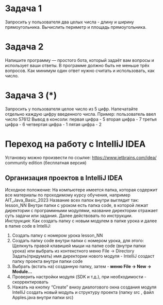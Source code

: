 # Задача 1
Запросить у пользователя два целых числа - длину и ширину прямоугольника.
Вычислить периметр и площадь прямоугольника.

# Задача 2
Напишите программу — простого бота, который задаёт вам вопросы и использует ваши ответы.
В программе должно быть не меньше трёх вопросов.
Как минимум один ответ нужно считать и использовать, как число.

# Задача 3 (*)
Запросить у пользователя целое число из 5 цифр. 
Напечатайте отдельно каждую цифру введенного числа.
Пример: пользователь ввел число 57612
Вывод в консоли:
первая цифра - 5
вторая цифра - 7
третья цифра - 6
четвертая цифра - 1
пятая цифра - 2

# Переход на работу с IntelliJ IDEA
Установку можно произвести по ссылке: https://www.jetbrains.com/idea/
community edition (бесплатная версия)

## Организация проектов в IntelliJ IDEA
Исходное положение:
На компьютере имеется папка, которая содержит все материалы по проходимому курсу обучения, например
AIT_Java_Basic_2023
Название всех папок внутри выглядит так: lesson_NN
Внутри папки с уроком есть папка code, в которой лежат директории с программными модулями,
название директории отражает суть задачи или задания.
Далее действовать по инструкции.
Инструкция: Как создать папку с новым модулем в папке урока и далее в папке code в IntelliJ:
1. Создать папку с номером урока lesson_NN
2. Создать папку code внутри папки с номером урока, для этого:
   Щелкнуть правой клавишей мыши на папке code (внутри папки урока)
   или выбрать из контекстного меню File -> Directory
   Задать(придумать) имя директории нового модуля - IntelliJ создаст папку проекта внутри папки code
4. Выбрать (встать на) созданную папку, затем - **меню File -> New -> Module...**
5. Проверить настройки модуля (SDK и т.д.), при необходимости - скорректировать
6. Нажать на кнопку “Create” внизу диалогового окна создания модуля
   IntelliJ создать новый модуль и структуру проекта (папку src , файл Apples.java внутри папки src)